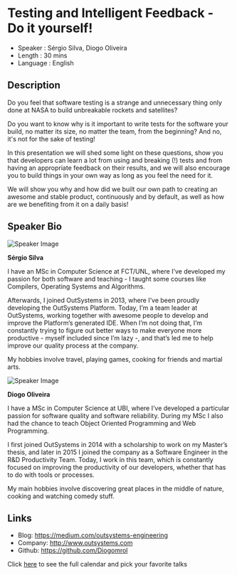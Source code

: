 Testing and Intelligent Feedback - Do it yourself!
========================

* Speaker   : Sérgio Silva, Diogo Oliveira
* Length    : 30 mins
* Language  : English

Description
-----------

Do you feel that software testing is a strange and unnecessary thing only done at NASA to build unbreakable rockets and satellites? 

Do you want to know why is it important to write tests for the software your build, no matter its size, no matter the team, from the beginning? And no, it's not for the sake of testing!

In this presentation we will shed some light on these questions, show you that developers can learn a lot from using and breaking (!) tests and from having an appropriate feedback on their results, and we will also encourage you to build things in your own way as long as you feel the need for it. 

We will show you why and how did we built our own path to creating an awesome and stable product, continuously and by default, as well as how are we benefiting from it on a daily basis!

Speaker Bio
-----------

![Speaker Image](https://media.licdn.com/media/p/8/000/2ad/301/220aae4.jpg)

**Sérgio Silva**

I have an MSc in Computer Science at FCT/UNL, where I’ve developed my passion for both software and teaching - I taught some courses like Compilers, Operating Systems and Algorithms.

Afterwards, I joined OutSystems in 2013, where I’ve been proudly developing the OutSystems Platform. Today, I’m a team leader at OutSystems, working together with awesome people to develop and improve the Platform’s generated IDE. When I’m not doing that, I’m constantly trying to figure out better ways to make everyone more productive - myself included since I’m lazy -, and that’s led me to help improve our quality process at the company.

My hobbies involve travel, playing games, cooking for friends and martial arts.

![Speaker Image](https://media.licdn.com/mpr/mpr/shrinknp_400_400/p/2/005/097/181/08a78e0.jpg)

**Diogo Oliveira**

I have a MSc in Computer Science at UBI, where I’ve developed a particular passion for software quality and software reliability. During my MSc I also had the chance to teach Object Oriented Programming and Web Programming.

I first joined OutSystems in 2014 with a scholarship to work on my Master’s thesis, and later in 2015 I joined the company as a Software Engineer in the R&D Productivity Team. Today, I work in this team, which is constantly focused on improving the productivity of our developers, whether that has to do with tools or processes.

My main hobbies involve discovering great places in the middle of nature, cooking and watching comedy stuff.


Links
-----

* Blog: https://medium.com/outsystems-engineering
* Company: http://www.outsystems.com
* Github: https://github.com/Diogomrol

Click [here][1] to see the full calendar and pick your favorite talks

[1]: https://pixels.camp/schedule/
